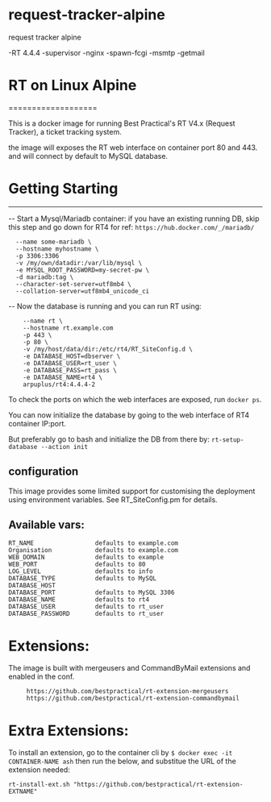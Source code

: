 # request-tracker-alpine
request tracker alpine

-RT 4.4.4
-supervisor
-nginx
-spawn-fcgi
-msmtp
-getmail


# RT on Linux Alpine
 ===================

This is a docker image for running Best Practical's RT V4.x (Request Tracker), a ticket tracking system.

the image will exposes the RT web interface on container port 80 and 443.
and will connect by default to MySQL database.


# Getting Starting
 -----------------

-- Start a Mysql/Mariadb container:
 if you have an existing running DB, skip this step and go down for RT4
 for ref: `https://hub.docker.com/_/mariadb/`

  ```$ docker run \
    --name some-mariadb \
    --hostname myhostname \
    -p 3306:3306
    -v /my/own/datadir:/var/lib/mysql \
    -e MYSQL_ROOT_PASSWORD=my-secret-pw \
    -d mariadb:tag \
    --character-set-server=utf8mb4 \
    --collation-server=utf8mb4_unicode_ci
```

-- Now the database is running and you can run RT using:

``` $ docker run -d \
    --name rt \
    --hostname rt.example.com
    -p 443 \
    -p 80 \
    -v /my/host/data/dir:/etc/rt4/RT_SiteConfig.d \
    -e DATABASE_HOST=dbserver \
    -e DATABASE_USER=rt_user \
    -e DATABASE_PASS=rt_pass \
    -e DATABASE_NAME=rt4 \
    arpuplus/rt4:4.4.4-2
```
To check the ports on which the web interfaces are exposed, run `docker ps`.

You can now initialize the database by going to the web interface of RT4 container IP:port.

But preferably go to bash and initialize the DB from there by:
 `rt-setup-database --action init`


configuration
-------------
This image provides some limited support for customising the deployment using
environment variables. See RT_SiteConfig.pm for details.

Available vars:
---------------
```
RT_NAME                 defaults to example.com
Organisation            defaults to example.com
WEB_DOMAIN              defaults to example
WEB_PORT                defaults to 80
LOG_LEVEL               defaults to info
DATABASE_TYPE           defaults to MySQL
DATABASE_HOST
DATABASE_PORT           defaults to MySQL 3306
DATABASE_NAME           defaults to rt4
DATABASE_USER           defaults to rt_user
DATABASE_PASSWORD       defaults to rt_user
```

Extensions:
===========
The image is built with mergeusers and CommandByMail extensions and enabled in the conf.

```
     https://github.com/bestpractical/rt-extension-mergeusers
     https://github.com/bestpractical/rt-extension-commandbymail
```

Extra Extensions:
=================
To install an extension, go to the container cli by
  ```$ docker exec -it CONTAINER-NAME ash```
then run the below, and substitue the URL of the extension needed:

  `rt-install-ext.sh "https://github.com/bestpractical/rt-extension-EXTNAME"`
